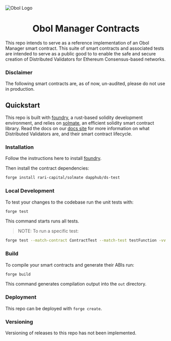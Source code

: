 ![Obol Logo](https://obol.tech/obolnetwork.png)

<h1 align="center">Obol Manager Contracts</h1>

This repo intends to serve as a reference implementation of an Obol Manager smart contract. This suite of smart contracts and associated tests are intended to serve as a public good to to enable the safe and secure creation of Distributed Validators for Ethereum Consensus-based networks.

### Disclaimer

The following smart contracts are, as of now, un-audited, please do not use in production.

## Quickstart

This repo is built with [foundry](https://github.com/gakonst/foundry), a rust-based solidity development environment, and relies on [solmate](https://github.com/Rari-Capital/solmate), an efficient solidity smart contract library. Read the docs on our [docs site](https://docs.obol.tech/docs/sc/introducing-obol-managers) for more information on what Distributed Validators are, and their smart contract lifecycle.

### Installation

Follow the instructions here to install [foundry](https://github.com/gakonst/foundry#installation).

Then install the contract dependencies:

```sh
forge install rari-capital/solmate dapphub/ds-test
```

### Local Development

To test your changes to the codebase run the unit tests with:

```sh
forge test
```

This command starts runs all tests.

> NOTE: To run a specific test:
```sh
forge test --match-contract ContractTest --match-test testFunction -vv
```

### Build

To compile your smart contracts and generate their ABIs run:

```sh
forge build
```

This command generates compilation output into the `out` directory.

### Deployment

This repo can be deployed with `forge create`. 

### Versioning

Versioning of releases to this repo has not been implemented.

